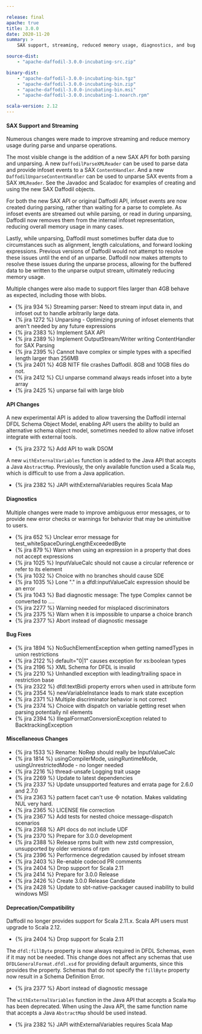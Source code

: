 ```yaml
---

release: final
apache: true
title: 3.0.0
date: 2020-11-20
summary: >
    SAX support, streaming, reduced memory usage, diagnostics, and bug fixes

source-dist:
    - "apache-daffodil-3.0.0-incubating-src.zip"

binary-dist:
    - "apache-daffodil-3.0.0-incubating-bin.tgz"
    - "apache-daffodil-3.0.0-incubating-bin.zip"
    - "apache-daffodil-3.0.0-incubating-bin.msi"
    - "apache-daffodil-3.0.0.incubating-1.noarch.rpm"

scala-version: 2.12
---
```


#### SAX Support and Streaming

Numerous changes were made to improve streaming and reduce memory usage during parse
and unparse operations.

The most visible change is the addition of a new SAX API for both parsing and
unparsing. A new ``DaffodilParseXMLReader`` can be used to parse data and provide
infoset events to a SAX ``ContentHandler``. And a new ``DaffodilUnparseContentHandler``
can be used to unparse SAX events from a SAX ``XMLReader``. See the Javadoc and
Scaladoc for examples of creating and using the new SAX Daffodil objects.

For both the new SAX API or original Daffodil API, infoset events are now created
during parsing, rather than waiting for a parse to complete. As infoset events are
streamed out while parsing, or read in during unparsing, Daffodil now removes them
from the internal infoset representation, reducing overall memory usage in many
cases.

Lastly, while unparsing, Daffodil must sometimes buffer data due to circumstances
such as alignment, length calculations, and forward looking expressions. Previous
versions of Daffodil would not attempt to resolve these issues until the end of an
unparse. Daffodil now makes attempts to resolve these issues during the unparse
process, allowing for the buffered data to be written to the unparse output stream,
ultimately reducing memory usage.

Multiple changes were also made to support files larger than 4GB behave as expected,
including those with blobs.

* {% jira 934 %} Streaming parser: Need to stream input data in, and infoset out to handle arbitrarily large data.
* {% jira 1272 %} Unparsing - Optimizing pruning of infoset elements that aren't needed by any future expressions
* {% jira 2383 %} Implement SAX API
* {% jira 2389 %} Implement OutputStream/Writer writing ContentHandler for SAX Parsing
* {% jira 2395 %} Cannot have complex or simple types with a specified length larger than 256MB
* {% jira 2401 %} 4GB NITF file crashes Daffodil. 8GB and 10GB files do not.
* {% jira 2412 %} CLI unparse command always reads infoset into a byte array
* {% jira 2425 %} unparse fail with large blob

#### API Changes

A new experimental API is added to allow traversing the Daffodil internal DFDL
Schema Object Model, enabling API users the ability to build an alternative
schema object model, sometimes needed to allow native infoset integrate with
external tools.

* {% jira 2372 %} Add API to walk DSOM

A new ``withExternalVariables`` function is added to the Java API that accepts a Java
``AbstractMap``. Previously, the only available function used a Scala ``Map``, which
is difficult to use from a Java application.

* {% jira 2382 %} JAPI withExternalVariables requires Scala Map

#### Diagnostics

Multiple changes were made to improve ambiguous error messages, or to provide
new error checks or warnings for behavior that may be unintuitive to users.

* {% jira 652 %} Unclear error message for test\_whiteSpaceDuringLengthExceededByte
* {% jira 879 %} Warn when using an expression in a property that does not accept expressions
* {% jira 1025 %} InputValueCalc should not cause a circular reference or refer to its element
* {% jira 1032 %} Choice with no branches should cause SDE
* {% jira 1035 %} Lone "." in a dfdl:inputValueCalc expression should be an error
* {% jira 1043 %} Bad diagnostic message: The type Complex cannot be converted to ....
* {% jira 2277 %} Warning needed for misplaced discriminators
* {% jira 2375 %} Warn when it is impossible to unparse a choice branch
* {% jira 2377 %} Abort instead of diagnostic message

#### Bug Fixes

* {% jira 1894 %} NoSuchElementException when getting namedTypes in union restrictions
* {% jira 2122 %} default="0|1" causes exception for xs:boolean types
* {% jira 2196 %} XML Schema for DFDL is invalid
* {% jira 2210 %} Unhandled exception with leading/trailing space in restriction base
* {% jira 2322 %} dfdl:textBidi property errors when used in attribute form
* {% jira 2354 %} newVariableInstance leads to mark state exception
* {% jira 2371 %} Multiple discriminator behavior is not correct
* {% jira 2374 %} Choice with dispatch on variable getting reset when parsing potentially nil elements
* {% jira 2394 %} IllegalFormatConversionException related to BacktrackingException

#### Miscellaneous Changes

* {% jira 1533 %} Rename: NoRep should really be InputValueCalc
* {% jira 1814 %} usingCompilerMode, usingRuntimeMode, usingUnrestrictedMode - no longer needed
* {% jira 2216 %} thread-unsafe Logging trait usage
* {% jira 2269 %} Update to latest dependencies
* {% jira 2337 %} Update unsupported features and errata page for 2.6.0 and 2.7.0
* {% jira 2363 %} pattern facet can't use &#xE000; notation. Makes validating NUL very hard.
* {% jira 2365 %} LICENSE file correction
* {% jira 2367 %} Add tests for nested choice message-dispatch scenarios
* {% jira 2368 %} API docs do not include UDF
* {% jira 2370 %} Prepare for 3.0.0 development
* {% jira 2388 %} Release rpms built with new zstd compression, unsupported by older versions of rpm
* {% jira 2396 %} Performence degredation caused by infoset stream
* {% jira 2403 %} Re-enable codecod PR comments
* {% jira 2404 %} Drop support for Scala 2.11
* {% jira 2414 %} Prepare for 3.0.0 Release
* {% jira 2426 %} Create 3.0.0 Release Candidate
* {% jira 2428 %} Update to sbt-native-packager caused inability to build windows MSI

#### Deprecation/Compatibility

Daffodil no longer provides support for Scala 2.11.x. Scala API users must
upgrade to Scala 2.12.

* {% jira 2404 %} Drop support for Scala 2.11

The ``dfdl:fillByte`` property is now always required in DFDL Schemas, even if it may
not be needed. This change does not affect any schemas that use ``DFDLGeneralFormat.dfdl.xsd``
for providing default arguments, since this provides the property. Schemas that do
	not specify the ``fillByte`` property now result in a Schema Definition Error.

* {% jira 2377 %} Abort instead of diagnostic message

The ``withExternalVariables`` function in the Java API that accepts a Scala ``Map``
has been deprecated. When using the Java API, the same function name that accepts a
Java ``AbstractMap`` should be used instead.

* {% jira 2382 %} JAPI withExternalVariables requires Scala Map
